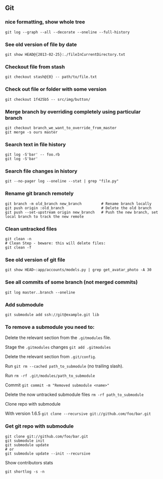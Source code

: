 ## Git

### nice formatting, show whole tree

`git log --graph --all --decorate --oneline --full-history`

### See old version of file by date

`git show HEAD@{2013-02-25}:./fileInCurrentDirectory.txt`

### Checkout file from stash

`git checkout stash@{0} -- path/to/file.txt`

### Check out file or folder with some version

`git checkout 1f425b5 -- src/img/button/`


### Merge branch by overriding completely using particular branch

```
git checkout branch_we_want_to_override_from_master
git merge -s ours master
```

### Search text in file history

```
git log -S'bar' -- foo.rb
git log -S'bar'
```

### Search file changes in history

```
git --no-pager log --oneline --stat | grep "file.py"
```

### Rename git branch remotely

```
git branch -m old_branch new_branch         # Rename branch locally
git push origin :old_branch                 # Delete the old branch
git push --set-upstream origin new_branch   # Push the new branch, set local branch to track the new remote
```

### Clean untracked files

```
git clean -n
# Clean Step - beware: this will delete files:
git clean -f
```

### See old version of git file

```
git show HEAD~:app/accounts/models.py | grep get_avatar_photo -A 30
```

### See all commits of some branch (not merged commits)

```
git log master..branch --oneline
```

### Add submodule

`git submodule add ssh://git@example.git lib`

### To remove a submodule you need to:

Delete the relevant section from the `.gitmodules` file.

Stage the `.gitmodules` changes `git add .gitmodules`

Delete the relevant section from `.git/config`.

Run `git rm --cached path_to_submodule` (no trailing slash).

Run `rm -rf .git/modules/path_to_submodule`

Commit `git commit -m "Removed submodule <name>"`

Delete the now untracked submodule files `rm -rf path_to_submodule`

Clone repo with submodule

With version 1.6.5 `git clone --recursive git://github.com/foo/bar.git`

### Get git repo with submodule

```
git clone git://github.com/foo/bar.git
git submodule init
git submodule update
# or
git submodule update --init --recursive
```

Show contributors stats
```
git shortlog -s -n
```
